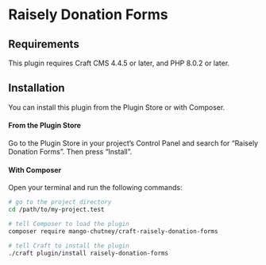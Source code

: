 # Raisely Donation Forms

## Requirements

This plugin requires Craft CMS 4.4.5 or later, and PHP 8.0.2 or later.

## Installation

You can install this plugin from the Plugin Store or with Composer.

#### From the Plugin Store

Go to the Plugin Store in your project’s Control Panel and search for “Raisely Donation Forms”. Then press “Install”.

#### With Composer

Open your terminal and run the following commands:

```bash
# go to the project directory
cd /path/to/my-project.test

# tell Composer to load the plugin
composer require mango-chutney/craft-raisely-donation-forms

# tell Craft to install the plugin
./craft plugin/install raisely-donation-forms
```
